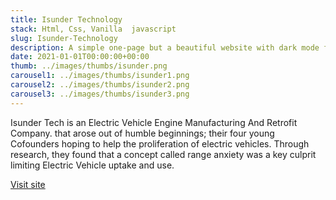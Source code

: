```yaml
---
title: Isunder Technology
stack: Html, Css, Vanilla  javascript
slug: Isunder-Technology
description: A simple one-page but a beautiful website with dark mode for isunder Tech, an electric car company.
date: 2021-01-01T00:00:00+00:00
thumb: ../images/thumbs/isunder.png
carousel1: ../images/thumbs/isunder1.png
carousel2: ../images/thumbs/isunder2.png
carousel3: ../images/thumbs/isunder3.png
---
```


Isunder Tech is an Electric Vehicle Engine Manufacturing And Retrofit Company. that arose out of humble beginnings; their four young Cofounders hoping to help the proliferation of electric vehicles. Through research, they found that a concept called range anxiety was a key culprit limiting Electric Vehicle uptake and use.

<a href="https://isundertech.com/" target="_blank">Visit site</a>
